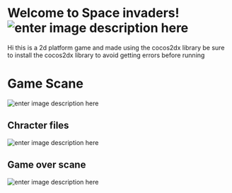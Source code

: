 # Welcome to Space invaders!![enter image description here](https://i.hizliresim.com/ywS3fm.png)

Hi this is a 2d platform game and made using the cocos2dx library be sure to install the cocos2dx library to avoid getting errors before running




# Game Scane
![enter image description here](https://i.hizliresim.com/aW85UN.png)



## Chracter files
![enter image description here](https://i.hizliresim.com/2g4GfW.png)



## Game over scane
![enter image description here](https://i.hizliresim.com/NiEemI.png)


